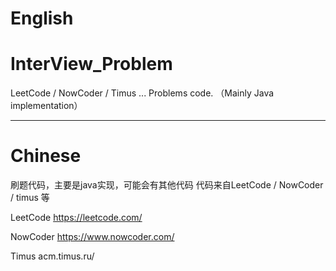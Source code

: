 
# English

# InterView_Problem
LeetCode / NowCoder / Timus ...    Problems code. （Mainly Java implementation）

-------------------------
# Chinese

刷题代码，主要是java实现，可能会有其他代码
代码来自LeetCode / NowCoder  / timus 等

LeetCode https://leetcode.com/

NowCoder https://www.nowcoder.com/

Timus    acm.timus.ru/
